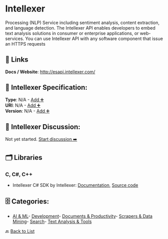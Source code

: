 # Intellexer

Processing (NLP) Service including sentiment analysis, content extraction, and language detection. The Intellexer API enables developers to embed text analysis solutions in consumer or enterprise applications, or web-services. You can use Intellexer API with any software component that issue an HTTPS requests

##  🔗 Links
**Docs / Website**: http://esapi.intellexer.com/

## 🧬 Intellexer Specification:
**Type**: N/A - [Add ➕](https://github.com/apis-list/apis-list/edit/main/apis.yaml#L10446)  
**URI**: N/A - [Add ➕](https://github.com/apis-list/apis-list/edit/main/apis.yaml#L10446)  
**Version**: N/A - [Add ➕](https://github.com/apis-list/apis-list/edit/main/apis.yaml#L10446)

## 💬 Intellexer Discussion:
Not yet started. [Start discussion ➡️](https://github.com/apis-list/apis-list/discussions/new)

## 🗂️ Libraries
### C, C#, C++
- Intellexer C# SDK by Intellexer: [Documentation](http://www.intellexer.com/), [Source code](http://www.intellexer.com/sdk_overview.html)


## 🗄️ Categories:
- [AI & ML](https://github.com/apis-list/apis-list#ai--ml-)- [Development](https://github.com/apis-list/apis-list#development-)- [Documents & Productivity](https://github.com/apis-list/apis-list#documents--productivity-)- [Scrapers & Data Mining](https://github.com/apis-list/apis-list#scrapers--data-mining-)- [Search](https://github.com/apis-list/apis-list#search-)- [Text Analysis & Tools](https://github.com/apis-list/apis-list#text-analysis--tools-)

🔙  [Back to List](https://github.com/apis-list/apis-list)

